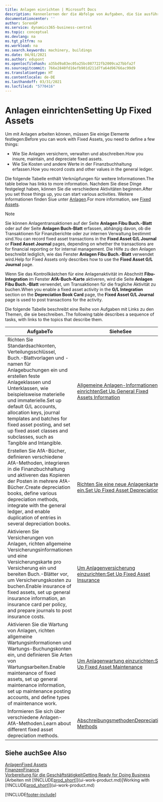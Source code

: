 ```yaml
---
title: Anlagen einrichten | Microsoft Docs
description: Kennenlernen der die Abfolge von Aufgaben, die Sie ausführen müssen, um Anlagen einzurichten, wie Arbeitsplätze oder Gebäude.
documentationcenter: ''
author: SorenGP
ms.service: dynamics365-business-central
ms.topic: conceptual
ms.devlang: na
ms.tgt_pltfrm: na
ms.workload: na
ms.search.keywords: machinery, buildings
ms.date: 04/01/2021
ms.author: edupont
ms.openlocfilehash: a35bd9a83ec05a25bc087722fb2009ca27bbfa2f
ms.sourcegitcommit: 766e2840fd16efb901d211d7fa64d96766ac99d9
ms.translationtype: HT
ms.contentlocale: de-DE
ms.lasthandoff: 03/31/2021
ms.locfileid: "5770416"
---
```

# <a name="setting-up-fixed-assets"></a><span data-ttu-id="cebe7-103">Anlagen einrichten</span><span class="sxs-lookup"><span data-stu-id="cebe7-103">Setting Up Fixed Assets</span></span>
<span data-ttu-id="cebe7-104">Um mit Anlagen arbeiten können, müssen Sie einige Elemente festlegen:</span><span class="sxs-lookup"><span data-stu-id="cebe7-104">Before you can work with Fixed Assets, you need to define a few things:</span></span>  

* <span data-ttu-id="cebe7-105">Wie Sie Anlagen versichern, verwalten und abschreiben.</span><span class="sxs-lookup"><span data-stu-id="cebe7-105">How you insure, maintain, and depreciate fixed assets.</span></span>  
* <span data-ttu-id="cebe7-106">Wie Sie Kosten und andere Werte in der Finanzbuchhaltung erfassen.</span><span class="sxs-lookup"><span data-stu-id="cebe7-106">How you record costs and other values in the general ledger.</span></span>  

<span data-ttu-id="cebe7-107">Die folgende Tabelle enthält Verknüpfungen für weitere Informationen.</span><span class="sxs-lookup"><span data-stu-id="cebe7-107">The table below has links to more information.</span></span> <span data-ttu-id="cebe7-108">Nachdem Sie diese Dinge festgelegt haben, können Sie die verschiedene Aktivitäten beginnen.</span><span class="sxs-lookup"><span data-stu-id="cebe7-108">After you set those things up, you can start various activities.</span></span> <span data-ttu-id="cebe7-109">Weitere Informationen finden Siue unter [Anlagen](fa-manage.md).</span><span class="sxs-lookup"><span data-stu-id="cebe7-109">For more information, see [Fixed Assets](fa-manage.md).</span></span>  

> [!NOTE]  
>   <span data-ttu-id="cebe7-110">Sie können Anlagentransaktionen auf der Seite **Anlagen Fibu Buch.-Blatt** oder auf der Seite **Anlagen Buch-Blatt** erfassen, abhängig davon, ob die Transaktionen für Finanzberichte oder zur internen Verwaltung bestimmt sind.</span><span class="sxs-lookup"><span data-stu-id="cebe7-110">You can record fixed asset transactions in the **Fixed Asset G/L Journal** or **Fixed Asset Journal** pages, depending on whether the transactions are for financial reporting or for internal management.</span></span> <span data-ttu-id="cebe7-111">Die Hilfe zu den Anlagen beschreibt lediglich, wie das Fenster **Anlagen Fibu Buch.-Blatt** verwendet wird.</span><span class="sxs-lookup"><span data-stu-id="cebe7-111">Help for Fixed Assets only describes how to use the **Fixed Asset G/L Journal** page.</span></span>  

<span data-ttu-id="cebe7-112">Wenn Sie das Kontrollkästchen für eine Anlagenaktivität im Abschnitt **Fibu-Integration** im Fenster **AfA-Buch-Karte** aktiveren, wird die Seite **Anlagen Fibu Buch.-Blatt** verwendet, um Transaktionen für die fragliche Aktivität zu buchen.</span><span class="sxs-lookup"><span data-stu-id="cebe7-112">When you enable a fixed asset activity in the **G/L Integration** section on the **Depreciation Book Card** page, the **Fixed Asset G/L Journal** page is used to post transactions for the activity.</span></span>

<span data-ttu-id="cebe7-113">Die folgende Tabelle beschreibt eine Reihe von Aufgaben mit Links zu den Themen, die sie beschreiben..</span><span class="sxs-lookup"><span data-stu-id="cebe7-113">The following table describes a sequence of tasks, with links to the topics that describe them.</span></span>  

| <span data-ttu-id="cebe7-114">Aufgabe</span><span class="sxs-lookup"><span data-stu-id="cebe7-114">To</span></span> | <span data-ttu-id="cebe7-115">Siehe</span><span class="sxs-lookup"><span data-stu-id="cebe7-115">See</span></span> |
| --- | --- |
| <span data-ttu-id="cebe7-116">Richten Sie Standardsachkonten, Verteilungsschlüssel, Buch.-Blattvorlagen und - namen für Anlagebuchungen ein und erstellen feste Anlageklassen und Unterklassen, wie beispielsweise materielle und immaterielle.</span><span class="sxs-lookup"><span data-stu-id="cebe7-116">Set up default G/L accounts, allocation keys, journal templates and batches for fixed asset posting, and set up fixed asset classes and subclasses, such as Tangible and Intangible.</span></span> |[<span data-ttu-id="cebe7-117">Allgemeine Anlagen-Informationen einrichten</span><span class="sxs-lookup"><span data-stu-id="cebe7-117">Set Up General Fixed Assets Information</span></span>](fa-how-setup-general.md) |
| <span data-ttu-id="cebe7-118">Erstellen Sie AfA-Bücher, definieren verschiedene AfA-Methoden, integrieren in die Finanzbuchhaltung und aktiveren das Kopieren der Posten in mehrere AfA-Bücher.</span><span class="sxs-lookup"><span data-stu-id="cebe7-118">Create depreciation books, define various depreciation methods, integrate with the general ledger, and enable duplication of entries in several depreciation books.</span></span> |[<span data-ttu-id="cebe7-119">Richten Sie eine neue Anlagenkarte ein.</span><span class="sxs-lookup"><span data-stu-id="cebe7-119">Set Up Fixed Asset Depreciation</span></span>](fa-how-setup-depreciation.md) |
| <span data-ttu-id="cebe7-120">Aktivieren Sie Versicherungen von Anlagen, richten allgemeine Versicherungsinformationen und eine Versicherungskarte pro Versicherung ein und bereiten Buch.-Blätter vor, um Versicherungskosten zu buchen.</span><span class="sxs-lookup"><span data-stu-id="cebe7-120">Enable insurance of fixed assets, set up general insurance information, an insurance card per policy, and prepare journals to post insurance costs.</span></span> |[<span data-ttu-id="cebe7-121">Um Anlagenversicherung einzurichten:</span><span class="sxs-lookup"><span data-stu-id="cebe7-121">Set Up Fixed Asset Insurance</span></span>](fa-how-setup-insurance.md) |
| <span data-ttu-id="cebe7-122">Aktivieren Sie die Wartung von Anlagen, richten allgemeine Wartungsinformationen und Wartungs-Buchungskonten ein, und definieren Sie Arten von Wartungsarbeiten.</span><span class="sxs-lookup"><span data-stu-id="cebe7-122">Enable maintenance of fixed assets, set up general maintenance information, set up maintenance posting accounts, and define types of maintenance work.</span></span> |[<span data-ttu-id="cebe7-123">Um Anlagenwartung einzurichten:</span><span class="sxs-lookup"><span data-stu-id="cebe7-123">Set Up Fixed Asset Maintenance</span></span>](fa-how-setup-maintenance.md) |
| <span data-ttu-id="cebe7-124">Informieren Sie sich über verschiedene Anlagen-AfA-Methoden.</span><span class="sxs-lookup"><span data-stu-id="cebe7-124">Learn about different fixed asset depreciation methods.</span></span> |[<span data-ttu-id="cebe7-125">Abschreibungsmethoden</span><span class="sxs-lookup"><span data-stu-id="cebe7-125">Depreciation Methods</span></span>](fa-depreciation-methods.md) |

## <a name="see-also"></a><span data-ttu-id="cebe7-126">Siehe auch</span><span class="sxs-lookup"><span data-stu-id="cebe7-126">See Also</span></span>
[<span data-ttu-id="cebe7-127">Anlagen</span><span class="sxs-lookup"><span data-stu-id="cebe7-127">Fixed Assets</span></span>](fa-manage.md)  
[<span data-ttu-id="cebe7-128">Finanzen</span><span class="sxs-lookup"><span data-stu-id="cebe7-128">Finance</span></span>](finance.md)  
[<span data-ttu-id="cebe7-129">Vorbereitung für die Geschäftstätigkeit</span><span class="sxs-lookup"><span data-stu-id="cebe7-129">Getting Ready for Doing Business</span></span>](ui-get-ready-business.md)  
<span data-ttu-id="cebe7-130">[Arbeiten mit [!INCLUDE[prod_short](includes/prod_short.md)]](ui-work-product.md)</span><span class="sxs-lookup"><span data-stu-id="cebe7-130">[Working with [!INCLUDE[prod_short](includes/prod_short.md)]](ui-work-product.md)</span></span>


[!INCLUDE[footer-include](includes/footer-banner.md)]